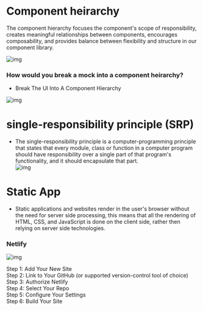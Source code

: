 #  Component heirarchy  

The component hierarchy focuses the component's scope of responsibility, creates meaningful relationships between components, encourages composability, and provides balance between flexibility and structure in our component library.  

![img](https://www.researchgate.net/profile/Ichiro-Satoh/publication/224281809/figure/fig2/AS:341683557421057@1458475116079/Component-hierarchy-and-structure-of-components.png) 

### How would you break a mock into a component heirarchy?  
+ Break The UI Into A Component Hierarchy  

![img](https://image.slidesharecdn.com/5otyxvctmo17mwwg9tpe-signature-b3cb803483589fcfdfab2151355b3b43eb21fac6d43305da6c7e00f9f2e268d1-poli-170717035714/95/thinking-in-react-4-638.jpg?cb=1500263883)  

# single-responsibility principle (SRP)  
+ The single-responsibility principle is a computer-programming principle that states that every module, class or function in a computer program should have responsibility over a single part of that program's functionality, and it should encapsulate that part.  
![img](https://i0.wp.com/codecoach.co.nz/wp-content/uploads/2020/07/Projects.png?resize=1030%2C579&ssl=1)  

# Static App  
+ Static applications and websites render in the user's browser without the need for server side processing, this means that all the rendering of HTML, CSS, and JavaScript is done on the client side, rather then relying on server side technologies.  

### Netlify  

![img](https://www.unixtutorial.org/images/posts/netlify.jpg)  

Step 1: Add Your New Site  
Step 2: Link to Your GitHub (or supported version-control tool of choice)  
Step 3: Authorize Netlify  
Step 4: Select Your Repo  
Step 5: Configure Your Settings  
Step 6: Build Your Site  


